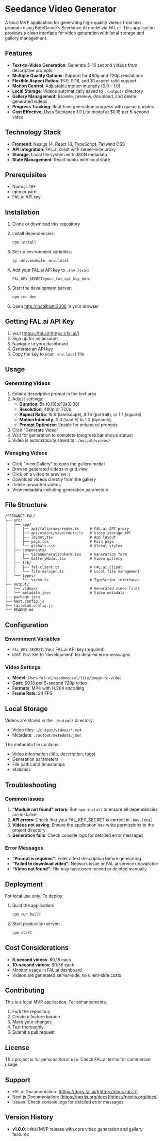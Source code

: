 # Seedance Video Generator

A local MVP application for generating high-quality videos from text prompts using ByteDance's Seedance AI model via FAL.ai. This application provides a clean interface for video generation with local storage and gallery management.

## Features

- **Text-to-Video Generation**: Generate 5-10 second videos from descriptive prompts
- **Multiple Quality Options**: Support for 480p and 720p resolutions
- **Flexible Aspect Ratios**: 16:9, 9:16, and 1:1 aspect ratio support
- **Motion Control**: Adjustable motion intensity (0.0 - 1.0)
- **Local Storage**: Videos automatically saved to `./output/` directory
- **Gallery Management**: Browse, preview, download, and delete generated videos
- **Progress Tracking**: Real-time generation progress with queue updates
- **Cost Effective**: Uses Seedance 1.0 Lite model at $0.18 per 5-second video

## Technology Stack

- **Frontend**: Next.js 14, React 18, TypeScript, Tailwind CSS
- **API Integration**: FAL.ai client with server-side proxy
- **Storage**: Local file system with JSON metadata
- **State Management**: React hooks with local state

## Prerequisites

- Node.js 18+ 
- npm or yarn
- FAL.ai API key

## Installation

1. Clone or download this repository
2. Install dependencies:
   ```bash
   npm install
   ```

3. Set up environment variables:
   ```bash
   cp .env.example .env.local
   ```

4. Add your FAL.ai API key to `.env.local`:
   ```
   FAL_KEY_SECRET=your_fal_api_key_here
   ```

5. Start the development server:
   ```bash
   npm run dev
   ```

6. Open [http://localhost:3000](http://localhost:3000) in your browser

## Getting FAL.ai API Key

1. Visit [https://fal.ai/](https://fal.ai/)
2. Sign up for an account
3. Navigate to your dashboard
4. Generate an API key
5. Copy the key to your `.env.local` file

## Usage

### Generating Videos

1. Enter a descriptive prompt in the text area
2. Adjust settings:
   - **Duration**: 5s ($0.18) or 10s ($0.36)
   - **Resolution**: 480p or 720p
   - **Aspect Ratio**: 16:9 (landscape), 9:16 (portrait), or 1:1 (square)
   - **Motion Intensity**: 0.0 (subtle) to 1.0 (dynamic)
   - **Prompt Optimizer**: Enable for enhanced prompts
3. Click "Generate Video"
4. Wait for generation to complete (progress bar shows status)
5. Video is automatically saved to `./output/videos/`

### Managing Videos

- Click "View Gallery" to open the gallery modal
- Browse generated videos in grid view
- Click on a video to preview it
- Download videos directly from the gallery
- Delete unwanted videos
- View metadata including generation parameters

## File Structure

```
/SEEDANCE-FAL/
├── src/
│   ├── app/
│   │   ├── api/fal/proxy/route.ts     # FAL.ai API proxy
│   │   ├── api/videos/save/route.ts   # Video storage API
│   │   ├── layout.tsx                 # App layout
│   │   ├── page.tsx                   # Main page
│   │   └── globals.css                # Global styles
│   ├── components/
│   │   ├── VideoGenerationForm.tsx    # Generation form
│   │   └── GalleryModal.tsx           # Video gallery
│   ├── lib/
│   │   ├── fal-client.ts              # FAL.ai client
│   │   └── file-manager.ts            # Local file management
│   └── types/
│       └── video.ts                   # TypeScript interfaces
├── output/
│   ├── videos/                        # Generated video files
│   └── metadata.json                  # Video metadata
├── package.json
├── next.config.js
├── tailwind.config.js
└── README.md
```

## Configuration

### Environment Variables

- `FAL_KEY_SECRET`: Your FAL.ai API key (required)
- `NODE_ENV`: Set to 'development' for detailed error messages

### Video Settings

- **Model**: Uses `fal-ai/seedance/v1/lite/image-to-video`
- **Cost**: $0.18 per 5-second 720p video
- **Formats**: MP4 with H.264 encoding
- **Frame Rate**: 24 FPS

## Local Storage

Videos are stored in the `./output/` directory:
- Video files: `./output/videos/*.mp4`
- Metadata: `./output/metadata.json`

The metadata file contains:
- Video information (title, description, tags)
- Generation parameters
- File paths and timestamps
- Statistics

## Troubleshooting

### Common Issues

1. **"Module not found" errors**: Run `npm install` to ensure all dependencies are installed
2. **API errors**: Check that your FAL_KEY_SECRET is correct in `.env.local`
3. **Videos not saving**: Ensure the application has write permissions to the project directory
4. **Generation fails**: Check console logs for detailed error messages

### Error Messages

- **"Prompt is required"**: Enter a text description before generating
- **"Failed to download video"**: Network issue or FAL.ai service unavailable
- **"Video not found"**: File may have been moved or deleted manually

## Deployment

For local use only. To deploy:

1. Build the application:
   ```bash
   npm run build
   ```

2. Start production server:
   ```bash
   npm start
   ```

## Cost Considerations

- **5-second videos**: $0.18 each
- **10-second videos**: $0.36 each
- Monitor usage in FAL.ai dashboard
- Videos are generated server-side, no client-side costs

## Contributing

This is a local MVP application. For enhancements:

1. Fork the repository
2. Create a feature branch
3. Make your changes
4. Test thoroughly
5. Submit a pull request

## License

This project is for personal/local use. Check FAL.ai terms for commercial usage.

## Support

- FAL.ai Documentation: [https://docs.fal.ai/](https://docs.fal.ai/)
- Next.js Documentation: [https://nextjs.org/docs](https://nextjs.org/docs)
- Issues: Check console logs for detailed error messages

## Version History

- **v1.0.0**: Initial MVP release with core video generation and gallery features
